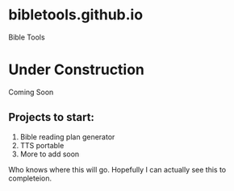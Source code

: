 # bibletools.github.io
Bible Tools

# Under Construction
Coming Soon
## Projects to start:
1) Bible reading plan generator
2) TTS portable
3) More to add soon

Who knows where this will go. Hopefully I can actually see this to completeion.
